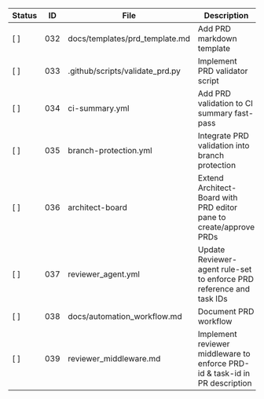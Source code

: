 | Status | ID  | File                              | Description                                                                                               |
|--------|-----|-----------------------------------|-----------------------------------------------------------------------------------------------------------|
| [ ] | 032 | docs/templates/prd_template.md    | Add PRD markdown template                                                                                 |
| [ ] | 033 | .github/scripts/validate_prd.py   | Implement PRD validator script                                                                            |
| [ ] | 034 | ci-summary.yml                    | Add PRD validation to CI summary fast-pass                                                                |
| [ ] | 035 | branch-protection.yml             | Integrate PRD validation into branch protection                                                           |
| [ ] | 036 | architect-board                   | Extend Architect-Board with PRD editor pane to create/approve PRDs                                        |
| [ ] | 037 | reviewer_agent.yml                | Update Reviewer-agent rule-set to enforce PRD reference and task IDs                                      |
| [ ] | 038 | docs/automation_workflow.md       | Document PRD workflow                                                                                     |
| [ ] | 039 | reviewer_middleware.md            | Implement reviewer middleware to enforce PRD-id & task-id in PR description                               |
